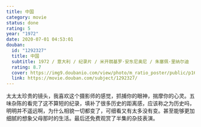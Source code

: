 ```yaml
---
title: 中国
category: movie
status: done
rating: 5
year: "1972"
date: 2020-07-01 04:53:01
douban:
  id: "1292327"
  title: 中国
  subtitle: 1972 / 意大利 / 纪录片 / 米开朗基罗·安东尼奥尼 / 朱塞佩·里纳尔迪
  rating: 8.7
  cover: https://img9.doubanio.com/view/photo/m_ratio_poster/public/p1660546005.jpg
  link: https://movie.douban.com/subject/1292327/
---
```


太太太珍贵的镜头，我喜欢这个摄影师的感觉，抓捕你的眼神，揣摩你的心灵。五味杂陈的看完了这不算短的纪录，填补了很多历史的距离感，应该称之为历史吗，明明并不遥远啊，为什么相貌一切都变了，可细看又有太多没有变。甚至能够更加细腻的想象父母那时的生活。最后还免费观赏了半集的杂技表演。